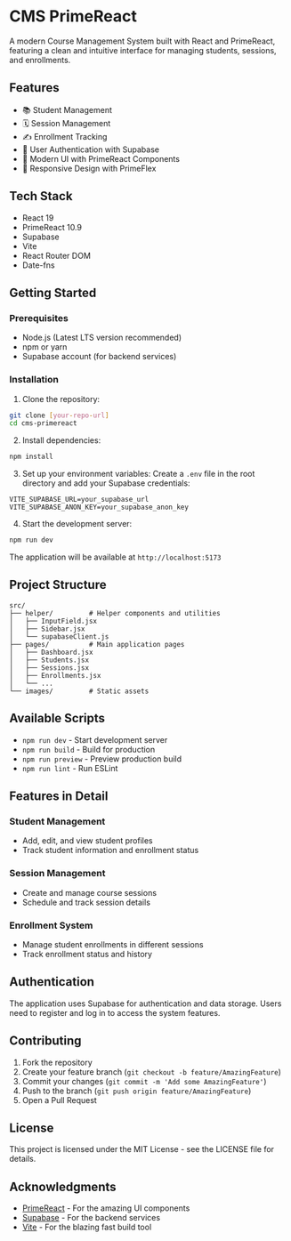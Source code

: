 # CMS PrimeReact

A modern Course Management System built with React and PrimeReact, featuring a clean and intuitive interface for managing students, sessions, and enrollments.

## Features

- 📚 Student Management
- 🗓️ Session Management
- ✍️ Enrollment Tracking
- 🔐 User Authentication with Supabase
- 🎨 Modern UI with PrimeReact Components
- 📱 Responsive Design with PrimeFlex

## Tech Stack

- React 19
- PrimeReact 10.9
- Supabase
- Vite
- React Router DOM
- Date-fns

## Getting Started

### Prerequisites

- Node.js (Latest LTS version recommended)
- npm or yarn
- Supabase account (for backend services)

### Installation

1. Clone the repository:
```bash
git clone [your-repo-url]
cd cms-primereact
```

2. Install dependencies:
```bash
npm install
```

3. Set up your environment variables:
Create a `.env` file in the root directory and add your Supabase credentials:
```env
VITE_SUPABASE_URL=your_supabase_url
VITE_SUPABASE_ANON_KEY=your_supabase_anon_key
```

4. Start the development server:
```bash
npm run dev
```

The application will be available at `http://localhost:5173`

## Project Structure

```
src/
├── helper/         # Helper components and utilities
│   ├── InputField.jsx
│   ├── Sidebar.jsx
│   └── supabaseClient.js
├── pages/          # Main application pages
│   ├── Dashboard.jsx
│   ├── Students.jsx
│   ├── Sessions.jsx
│   ├── Enrollments.jsx
│   └── ...
└── images/         # Static assets
```

## Available Scripts

- `npm run dev` - Start development server
- `npm run build` - Build for production
- `npm run preview` - Preview production build
- `npm run lint` - Run ESLint

## Features in Detail

### Student Management
- Add, edit, and view student profiles
- Track student information and enrollment status

### Session Management
- Create and manage course sessions
- Schedule and track session details

### Enrollment System
- Manage student enrollments in different sessions
- Track enrollment status and history

## Authentication

The application uses Supabase for authentication and data storage. Users need to register and log in to access the system features.

## Contributing

1. Fork the repository
2. Create your feature branch (`git checkout -b feature/AmazingFeature`)
3. Commit your changes (`git commit -m 'Add some AmazingFeature'`)
4. Push to the branch (`git push origin feature/AmazingFeature`)
5. Open a Pull Request

## License

This project is licensed under the MIT License - see the LICENSE file for details.

## Acknowledgments

- [PrimeReact](https://primereact.org/) - For the amazing UI components
- [Supabase](https://supabase.io/) - For the backend services
- [Vite](https://vitejs.dev/) - For the blazing fast build tool

